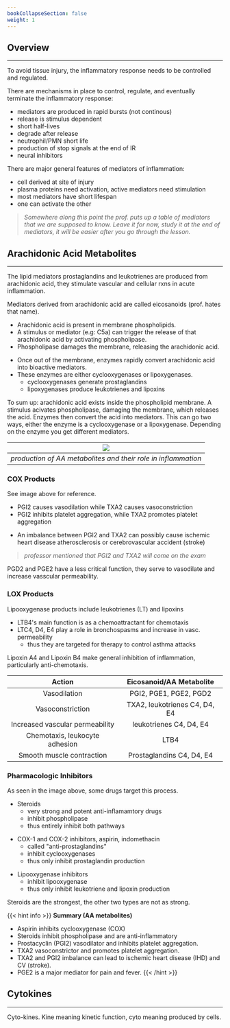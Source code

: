 ```yaml
---
bookCollapseSection: false
weight: 1
---
```


## **Overview**
---

To avoid tissue injury, the inflammatory response needs to be controlled and regulated.

There are mechanisms in place to control, regulate, and eventually terminate the inflammatory response:

* mediators are produced in rapid bursts (not continous)
* release is stimulus dependent
* short half-lives
* degrade after release
* neutrophil/PMN short life
* production of stop signals at the end of IR
* neural inhibitors


There are major general features of mediators of inflammation:

* cell derived at site of injury
* plasma proteins need activation, active mediators need stimulation
* most mediators have short lifespan
* one can activate the other

> *Somewhere along this point the prof. puts up a table of mediators that we are supposed to know. Leave it for now, study it at the end of mediators, it will be easier after you go through the lesson.*

## **Arachidonic Acid Metabolites**
---

The lipid mediators prostaglandins and leukotrienes are produced from arachidonic acid, they stimulate vascular and cellular rxns in acute inflammation.

Mediators derived from arachidonic acid are called eicosanoids (prof. hates that name).

* Arachidonic acid is present in membrane phospholipids.
* A stimulus or mediator (e.g: C5a) can trigger the release of that arachidonic acid by activating phospholipase.
* Phospholipase damages the membrane, releasing the arachidonic acid.
<!-- -->
* Once out of the membrane, enzymes rapidly convert arachidonic acid into bioactive mediators.
* These enzymes are either cyclooxygenases or lipoxygenases.
    * cyclooxygenases generate prostaglandins
    * lipoxygenases produce leukotrienes and lipoxins

To sum up: arachidonic acid exists inside the phospholipid membrane. A stimulus acivates phospholipase, damaging the membrane, which releases the acid. Enzymes then convert the acid into mediators. This can go two ways, either the enzyme is a cyclooxygenase or a lipoxygenase. Depending on the enzyme you get different mediators.

|![](https://i.pinimg.com/originals/5f/5e/14/5f5e14d84d9732b609ea162ac56bcfdc.jpg)|
|:--:|
|*production of AA metabolites and their role in inflammation*|

### **COX Products**

See image above for reference.

* PGI2 causes vasodilation while TXA2 causes vasoconstriction
* PGI2 inhibits platelet aggregation, while TXA2 promotes platelet aggregation
<!-- -->
* An imbalance between PGI2 and TXA2 can possibly cause ischemic heart disease atherosclerosis or cerebrovascular accident (stroke)

>*professor mentioned that PGI2 and TXA2 will come on the exam*

PGD2 and PGE2 have a less critical function, they serve to vasodilate and increase vasscular permeability.

### **LOX Products**

Lipooxygenase products include leukotrienes (LT) and lipoxins

* LTB4's main function is as a chemoattractant for chemotaxis
* LTC4, D4, E4 play a role in bronchospasms and increase in vasc. permeability
    * thus they are targeted for therapy to control asthma attacks

Lipoxin A4 and Lipoxin B4 make general inhibition of inflammation,
particularly anti-chemotaxis.


| Action | Eicosanoid/AA Metabolite |
|:--:|:--:|
|Vasodilation| PGI2, PGE1, PGE2, PGD2|
|Vasoconstriction| TXA2, leukotrienes C4, D4, E4|
|Increased vascular permeability|leukotrienes C4, D4, E4|
|Chemotaxis, leukocyte adhesion|LTB4|
|Smooth muscle contraction| Prostaglandins C4, D4, E4|


### **Pharmacologic Inhibitors**

As seen in the image above, some drugs target this process.

* Steroids
    * very strong and potent anti-inflamamtory drugs
    * inhibit phospholipase
    * thus entirely inhibit both pathways
<!-- -->
* COX-1 and COX-2 inhibitors, aspirin, indomethacin
    * called "anti-prostaglandins"
    * inhibit cyclooxygenases
    * thus only inhibit prostaglandin production

<!-- -->
* Lipooxygenase inhibitors
    * inhibit lipooxygenase
    * thus only inhibit leukotriene and lipoxin production

Steroids are the strongest, the other two types are not as strong.

{{< hint info >}}
**Summary (AA metabolites)**
* Aspirin inhibits cyclooxygenase (COX)
* Steroids inhibit phospholipase and are anti-inflammatory
* Prostacyclin (PGI2) vasodilator and inhibits platelet aggregation.
* TXA2 vasoconstrictor and promotes platelet aggregation.
* TXA2 and PGI2 imbalance can lead to ischemic heart disease (IHD) and CV (stroke).
* PGE2 is a major mediator for pain and fever.
{{< /hint >}}

## **Cytokines**
---

Cyto-kines. Kine meaning kinetic function, cyto meaning produced by cells.
